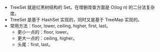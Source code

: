 - TreeSet 就是红黑树结构的 Set。在增删改查方面是 O(log n) 的二分法复杂度。
- TreeSet 是基于 HashSet 实现的，同时又是基于 TreeMap 实现的。
- 常用方法：floor, lower, ceiling, higher, first, last。
	- 更小一点的：floor, lower。
	- 更大一点的：ceiling, higher。
	- 头尾：first, last。